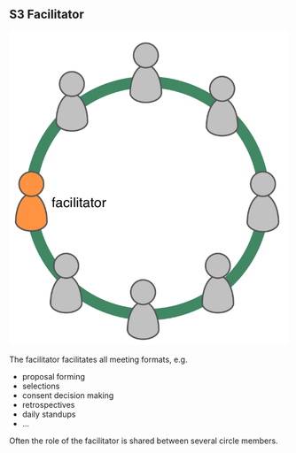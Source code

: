 ## S3 Facilitator

![right,fit](img/circle/facilitator.png)

The facilitator facilitates all meeting formats, e.g.

* proposal forming
* selections
* consent decision making
* retrospectives
* daily standups 
* ...

Often the role of the facilitator is shared between several circle members.
